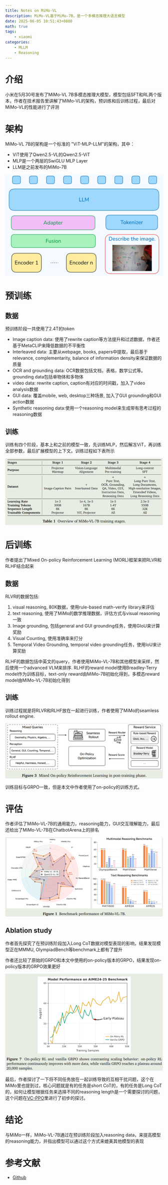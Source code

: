 ```yaml
---
title: Notes on MiMo-VL
description: MiMo-VL基于MiMo-7B，是一个多模态推理大语言模型
date: 2025-06-05 10:51:43+0800
math: true
tags: 
    - xiaomi
categories:
    - MLLM 
    - Reasoning
---
```


# 介绍

小米在5月30号发布了MiMo-VL 7B多模态推理大模型，模型包括SFT和RL两个版本，作者在技术报告里讲解了MiMo-VL的架构，预训练和后训练过程，最后对MiMo-VL的性能进行了评测

# 架构

MiMo-VL 7B的架构是一个标准的 "ViT-MLP-LLM"的架构，其中：

- ViT使用了Qwen2.5-VL的Qwen2.5-ViT
- MLP是一个两层的SwiGLU MLP Layer
- LLM是之前发布的MiMo-7B

![Architecture of MiMo-VL 7B](architecture.png)

# 预训练

## 数据

预训练阶段一共使用了2.4T的token

- Image caption data: 使用了rewrite caption等方法提升和过滤数据，作者还基于MetaCLIP来降低数据的不平衡性
- Interleaved data: 主要从webpage, books, papers中提取，最后基于relevance, complementarity, balance of information density来保证数据的质量
- OCR and grounding data: OCR数据包括文档，表格，数学公式等。grounding data包括单物体和多物体
- video data: rewrite caption, caption有对应的时间戳，加入了video analysis数据
- GUI data: 覆盖mobile, web, desktop三种场景, 加入了GUI grounding和GUI action数据
- Synthetic reasoning data:使用一个reasoning model来生成带有思考过程的reasoning数据

## 训练

训练有四个阶段，基本上和之前的模型一致，先训练MLP，然后解冻ViT，再训练全部参数，最后扩展模型的上下文。训练过程如下表所示

![Pretraining of MiMo-VL 7B](pretraining.png)

# 后训练

作者提出了Mixed On-policy Reinforcement Learning (MORL)框架来把RLVR和RLHF结合起来

## 数据

RLVR的数据包括:

1. visual reasoning, 80K数据，使用rule-based math-verify library来评估
2. text reasoning, 使用了MiMo的数学推理数据，评估方式与visual reasoning一致
3. Image grounding, 包括general and GUI grounding任务，使用GIoU来计算奖励
4. Visual Counting, 使用准确率来打分
5. Temporal Video Grounding, temporal video grounding任务，使用IoU来计算奖励

RLHF的数据包括中英文的query，作者使用MiMo-VL-7B和其他模型来采样，然后使用一个advanced VLM来排序.
RLHF的reward model使用Breadley-Terry model作为训练目标，text-only reward由MiMo-7B初始化得到，多模态reward model由MiMo-VL-7B初始化得到

## 训练

训练过程就是将RLVR和RLHF放在一起进行训练，作者使用了MiMo的seamless rollout engine.

![RL Training](RL_training.png)

训练目标与GRPO一致，但是本文中作者使用了on-policy的训练方式。

# 评估

作者评估了MiMo-VL-7B的通用能力，reasoning能力，GUI交互理解能力，最后还给出了MiMo-VL-7B在ChatbotArena上的排名

![Performance of MiMo-VL-7B](Performance.png)

## Ablation study

作者首先探究了在预训练阶段加入Long CoT数据对模型表现的影响，结果发现模型正在MMMU, OlympiadBench等benchmark上都有了提升

作者还比较了原始的GRPO和本文中使用的on-policy版本的GRPO，结果发现on-policy版本的GRPO效果更好

![Ablation of on-policy GRPO](on-policy-GRPO-ablation.png)

最后，作者探讨了一下将不同任务放在一起训练导致的互相干扰问题，这个在MiMo里也提到过，核心问题就是有的任务是short CoT的，有的任务是Long CoT的，如何让模型根据任务来选择不同的reasoning length是一个需要探讨的问题，这个问题在[VC-PPO](https://maosong.website/p/vc-ppo%E5%AD%A6%E4%B9%A0%E7%AC%94%E8%AE%B0/)里进行了初步的探讨。

# 结论

与MiMo一样，MiMo-VL-7B通过在预训练阶段加入reasoning data，来提高模型的reasoning能力，并指出模型可以通过这个方式来媲美其他模型的表现

# 参考文献

- [Github](https://github.com/XiaomiMiMo/MiMo-VL)
